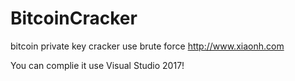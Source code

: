 # BitcoinCracker
bitcoin private key cracker use brute force
http://www.xiaonh.com

You can complie it use Visual Studio 2017!